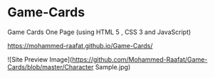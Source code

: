 # Game-Cards

Game Cards One Page (using HTML 5 , CSS 3 and JavaScript)

https://mohammed-raafat.github.io/Game-Cards/

![Site Preview Image](https://github.com/Mohammed-Raafat/Game-Cards/blob/master/Character Sample.jpg)
